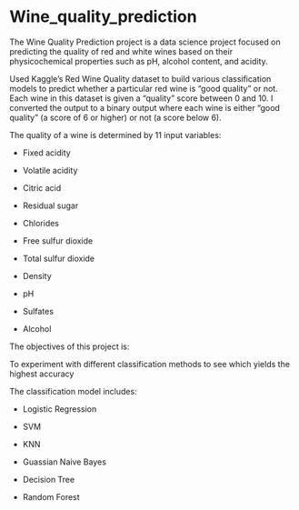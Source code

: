 # Wine_quality_prediction
The Wine Quality Prediction project is a data science project focused on predicting the quality of red and white wines based on their physicochemical properties such as pH, alcohol content, and acidity.

Used Kaggle’s Red Wine Quality dataset to build various classification models to predict whether a particular red wine is “good quality” or not. Each wine in this dataset is given a “quality” score between 0 and 10. I converted the output to a binary output where each wine is either “good quality” (a score of 6 or higher) or not (a score below 6). 

The quality of a wine is determined by 11 input variables:

- Fixed acidity

- Volatile acidity

- Citric acid

- Residual sugar

- Chlorides

- Free sulfur dioxide

- Total sulfur dioxide

- Density

- pH

- Sulfates

- Alcohol

The objectives of this project is:

To experiment with different classification methods to see which yields the highest accuracy

The classification model includes:

- Logistic Regression

- SVM

- KNN

- Guassian Naive Bayes

- Decision Tree

- Random Forest
